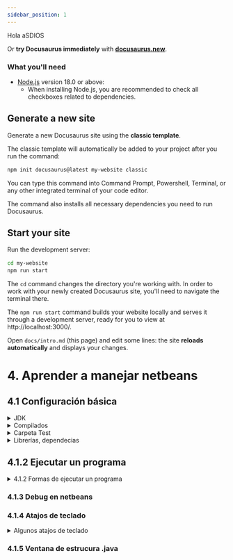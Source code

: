 ```yaml
---
sidebar_position: 1
---
```



Hola aSDIOS

Or **try Docusaurus immediately** with **[docusaurus.new](https://docusaurus.new)**.

### What you'll need

- [Node.js](https://nodejs.org/en/download/) version 18.0 or above:
  - When installing Node.js, you are recommended to check all checkboxes related to dependencies.

## Generate a new site

Generate a new Docusaurus site using the **classic template**.

The classic template will automatically be added to your project after you run the command:

```bash
npm init docusaurus@latest my-website classic
```

You can type this command into Command Prompt, Powershell, Terminal, or any other integrated terminal of your code editor.

The command also installs all necessary dependencies you need to run Docusaurus.

## Start your site

Run the development server:

```bash
cd my-website
npm run start
```

The `cd` command changes the directory you're working with. In order to work with your newly created Docusaurus site, you'll need to navigate the terminal there.

The `npm run start` command builds your website locally and serves it through a development server, ready for you to view at http://localhost:3000/.

Open `docs/intro.md` (this page) and edit some lines: the site **reloads automatically** and displays your changes.

# 4. Aprender a manejar netbeans

## 4.1 Configuración básica

<details>
<summary>JDK</summary>

* Tools -> Java Platforms
* Projects -> Java Dependecies
* Tools -> Java Platforms -> Add platform

### Netbeans 23, necesita JDK 17+

</details>

<details>
<summary>Compilados</summary>

![](../static/img/compilado.PNG)

</details>

<details>
<summary>Carpeta Test</summary>

* Clic derecho en el nombre del proyecto.New > Java Class.
En el campo Package, escribe “test” para crear la carpeta de test.


</details>

<details>
<summary>Librerías, dependecias</summary>

* Tools -> Libraries
* Projects -> Dependencies

</details>

## 4.1.2 Ejecutar un programa

<details>
<summary>4.1.2 Formas de ejecutar un programa</summary>

### Para ejecutar un programa en netbeans existen varias opciones: 

* Botón de run Project.
* Pestaña Run -> Run project
* Pestaña Run -> Run File
* F6 -> Run Project
* Mayús + F6 -> Run File

![](../static/img/play.PNG)

</details>

### 4.1.3 Debug en netbeans

### 4.1.4 Atajos de teclado

<details>
<summary>Algunos atajos de teclado</summary>

* Ctrl + Espacio -> Sugerencias de código

* Ctrl + Shift + I -> Realizar importaciones automáticas de librerías necesarias

* Ctrl + E -> Eliminar la línea actual.

* Alt + Shift + F -> Organizar código.

* Ctrl + Shift + U -> Crear test.

* Ctrl + Shift + D -> Acceder a las últimas cinco copias del portapapeles.

* Ctrl + Shift + C -> Comentar línea seleccionada.

* Shift + Suprimir -> Cortar línea actual.

* Ctrl + K -> Autocompletar código.

* for + Tabulador -> Insertar un bucle for.

* Ctrl + Shift + Flecha Abajo -> Duplicar línea seleccionada.

* Ctrl + 4 -> Mostrar output (consola de salida).

* Ctrl + Shift + R -> Selección rectangular.


</details>

### 4.1.5 Ventana de estrucura .java